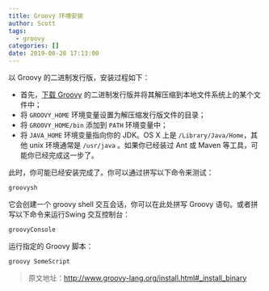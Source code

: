 ```yaml
---
title: Groovy 环境安装
author: Scott
tags:
  - groovy
categories: []
date: 2019-06-28 17:13:00
---
```

以 Groovy  的二进制发行版，安装过程如下：

* 首先，[下载 Groovy](http://www.groovy-lang.org/install.html#download-groovy) 的二进制发行版并将其解压缩到本地文件系统上的某个文件中；
* 将 `GROOVY_HOME` 环境变量设置为解压缩发行版文件的目录；
* 将 `GROOVY_HOME/bin` 添加到 `PATH` 环境变量中；
* 将 `JAVA_HOME` 环境变量指向你的 JDK。OS X 上是 `/Library/Java/Home`，其他 unix 环境通常是 `/usr/java` 。如果你已经装过 Ant 或 Maven 等工具，可能你已经完成这一步了。

此时，你可能已经安装完成了。你可以通过拼写以下命令来测试：
```bash
groovysh
```
它会创建一个 groovy shell 交互会话，你可以在此处拼写 Groovy 语句。或者拼写以下命令来运行Swing 交互控制台： 
```bash
groovyConsole
```
运行指定的 Groovy 脚本：
```bash
groovy SomeScript
```

> 原文地址：http://www.groovy-lang.org/install.html#_install_binary